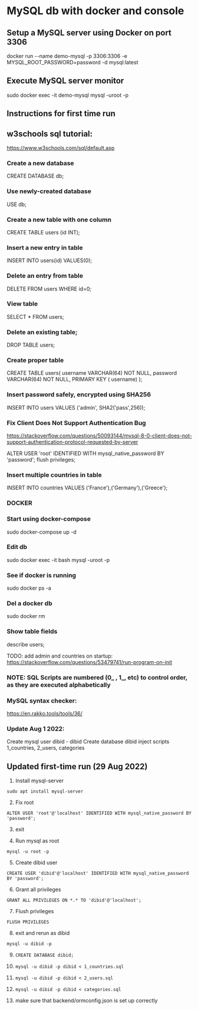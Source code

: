 # MySQL db with docker and console

## Setup a MySQL server using Docker on port 3306
docker run --name demo-mysql -p 3306:3306 -e MYSQL_ROOT_PASSWORD=password -d mysql:latest

## Execute MySQL server monitor
sudo docker exec -it demo-mysql mysql -uroot -p

## Instructions for first time run

## w3schools sql tutorial:
https://www.w3schools.com/sql/default.asp

### Create a new database
CREATE DATABASE db;

### Use newly-created database
USE db;

### Create a new table with one column
CREATE TABLE users (id INT);

### Insert a new entry in table
INSERT INTO users(id) VALUES(0);

### Delete an entry from table
DELETE FROM users WHERE id=0;

### View table
SELECT * FROM users;

### Delete an existing table;
DROP TABLE users;

### Create proper table
CREATE TABLE users( username VARCHAR(64) NOT NULL, password VARCHAR(64) NOT NULL, PRIMARY KEY ( username) );

### Insert password safely, encrypted using SHA256
INSERT INTO users VALUES ('admin', SHA2('pass',256));


### Fix Client Does Not Support Authentication Bug
https://stackoverflow.com/questions/50093144/mysql-8-0-client-does-not-support-authentication-protocol-requested-by-server

ALTER USER 'root' IDENTIFIED WITH mysql_native_password BY 'password';
flush privileges;


### Insert multiple countries in table
INSERT INTO countries VALUES ('France'),('Germany'),('Greece');


### DOCKER

### Start using docker-compose
sudo docker-compose up -d

### Edit db
sudo docker exec -it <name> bash
mysql -uroot -p

### See if docker is running
sudo docker ps -a

### Del a docker db
sudo docker rm <name>

### Show table fields
describe users;

TODO: add admin and countries on startup: https://stackoverflow.com/questions/53479741/run-program-on-init

### NOTE: SQL Scripts are numbered (0_ , 1_, etc) to control order, as they are executed alphabetically

### MySQL syntax checker:
https://en.rakko.tools/tools/36/

### Update Aug 1 2022:
Create mysql user dibid - dibid
Create database dibid
inject scripts 1_countries, 2_users, categories


## Updated first-time run (29 Aug 2022)

1. Install mysql-server

`sudo apt install mysql-server`

2. Fix root

`ALTER USER 'root'@'localhost' IDENTIFIED WITH mysql_native_password BY 'password';`

3. exit

4. Run mysql as root

`mysql -u root -p`

5. Create dibid user

`CREATE USER 'dibid'@'localhost' IDENTIFIED WITH mysql_native_password BY 'password';`

6. Grant all privileges

`GRANT ALL PRIVILEGES ON *.* TO 'dibid'@'localhost';`

7. Flush privileges

`FLUSH PRIVILEGES`

8. exit and rerun as dibid

`mysql -u dibid -p`

9. `CREATE DATABASE dibid;`

10. `mysql -u dibid -p dibid < 1_countries.sql`
11. `mysql -u dibid -p dibid < 2_users.sql`
12. `mysql -u dibid -p dibid < categories.sql`

13. make sure that backend/ormconfig.json is set up correctly